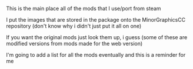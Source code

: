 This is the main place all of the mods that I use/port from steam

I put the images that are stored in the package onto the MinorGraphicsCC repository (don't know why i didn't just put it all on one)

If you want the original mods just look them up, i guess (some of these are modified versions from mods made for the web version)

I'm going to add a list for all the mods eventually and this is a reminder for me
